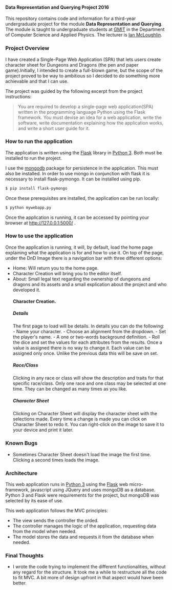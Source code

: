 #### Data Representation and Querying Project 2016

This repository contains code and information for a third-year undergraduate project for the module **Data Representation and Querying**.
The module is taught to undergraduate students at [GMIT](http://www.gmit.ie) in the Department of Computer Science and Applied Physics.
The lecturer is [Ian McLoughlin](https://ianmcloughlin.github.io).

### Project Overview
I have created a Single-Page Web Application (SPA) that lets users create character sheet for Dungeons and Dragons (the pen and paper game).Initially, I intended to create a full-blown game, but the scope of the project proved to be way to ambitious so I decided to do something more achievable and that I can use.

The project was guided by the following excerpt from the project instructions:
>You are required to develop a single-page web application(SPA) written in the programming language Python using the Flask framework. You must devise an idea for a web application, write the software, write documentation explaining how the application works, and write a short user guide for it.

### How to run the application
The application is written using the [Flask](http://flask.pocoo.org/) library in [Python 3](https://www.python.org).
Both must be installed to run the project.

I use the [mongodb](https://www.mongodb.com/) package for persistence in the application.
This must also be installed. In order to use mongo in conjunction with flask it is necessary to install flask-pymongo. It can be installed using pip.

```bash
$ pip install flask-pymongo
```
Once these prerequisites are installed, the application can be run locally:
```bash
$ python mywebapp.py
```
Once the application is running, it can be accessed by pointing your browser at http://127.0.0.1:5000/ .

### How to use the application

Once the application is running, it will, by default, load the home page explaining what the application is for and how to use it. On top of the page, under the DnD Image there is a navigation bar with three different options:
- Home: Will return you to the home page.
- Character Creation will bring you to the editor itself.
- About: Small legal text regarding the ownership of dungeons and dragons and its assets and a small explication about the project and who developed it.
  #### Character Creation.
    ##### Details
    The first page to load will be details. In details you can do the following:
      - Name your character.
      - Choose an alignment from the dropdown.
      - Set the player's name.
      - A one or two-words background definition.
      - Roll the dice and set the values for each attributes from the results. Once a value is assigned there is no way to change it. Each value can be assigned only once. Unlike the previous data this will be save on set.
    ##### Race/Class      
    Clicking in any race or class will show the description and traits for that specific race/class.
    Only one race and one class may be selected at one time. They can be changed as many times as you like.
    ##### Character Sheet
    Clicking on Character Sheet will display the character sheet with the selections made. Every time a change is made you can click on Character Sheet to redo it. You can right-click on the image to save it to your device and print it later.
    
### Known Bugs
  
  - Sometimes Character Sheet doesn't load the image the first time. Clicking a second times loads the image.
  
### Architecture
This web application runs in [Python 3](https://www.python.org) using the [Flask](http://flask.pocoo.org/) web micro-framework, javascript using JQuery and uses mongoDB as a database.
Python 3 and Flask were requirements for the project, but mongoDB was selected by its ease of use.

This web application follows the MVC principles:
- The view sends the controller the orded.
- The controller manages the logic of the application, requesting data from the model when needed.
- The model stores the data and requests it from the database when needed.


### Final Thoughts

  - I wrote the code trying to implement the different functionalities, without any regard for the structure. It took me a while to restructure all the code to fit MVC. A bit more of design upfront in that aspect would have been better.


